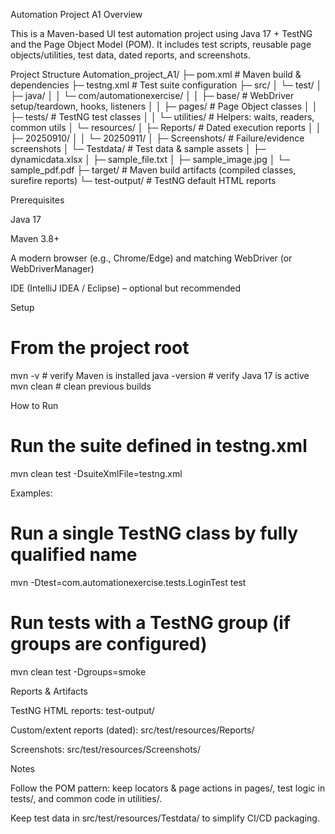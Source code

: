Automation Project A1
Overview

This is a Maven-based UI test automation project using Java 17 + TestNG and the Page Object Model (POM).
It includes test scripts, reusable page objects/utilities, test data, dated reports, and screenshots.

Project Structure
Automation_project_A1/
├─ pom.xml                         # Maven build & dependencies
├─ testng.xml                      # Test suite configuration
├─ src/
│  └─ test/
│     ├─ java/
│     │  └─ com/automationexercise/
│     │     ├─ base/              # WebDriver setup/teardown, hooks, listeners
│     │     ├─ pages/             # Page Object classes
│     │     ├─ tests/             # TestNG test classes
│     │     └─ utilities/         # Helpers: waits, readers, common utils
│     └─ resources/
│        ├─ Reports/              # Dated execution reports
│        │  ├─ 20250910/
│        │  └─ 20250911/
│        ├─ Screenshots/          # Failure/evidence screenshots
│        └─ Testdata/             # Test data & sample assets
│           ├─ dynamicdata.xlsx
│           ├─ sample_file.txt
│           ├─ sample_image.jpg
│           └─ sample_pdf.pdf
├─ target/                         # Maven build artifacts (compiled classes, surefire reports)
└─ test-output/                    # TestNG default HTML reports

Prerequisites

Java 17

Maven 3.8+

A modern browser (e.g., Chrome/Edge) and matching WebDriver (or WebDriverManager)

IDE (IntelliJ IDEA / Eclipse) – optional but recommended

Setup
# From the project root
mvn -v               # verify Maven is installed
java -version        # verify Java 17 is active
mvn clean            # clean previous builds

How to Run
# Run the suite defined in testng.xml
mvn clean test -DsuiteXmlFile=testng.xml


Examples:

# Run a single TestNG class by fully qualified name
mvn -Dtest=com.automationexercise.tests.LoginTest test

# Run tests with a TestNG group (if groups are configured)
mvn clean test -Dgroups=smoke

Reports & Artifacts

TestNG HTML reports: test-output/

Custom/extent reports (dated): src/test/resources/Reports/

Screenshots: src/test/resources/Screenshots/

Notes

Follow the POM pattern: keep locators & page actions in pages/, test logic in tests/, and common code in utilities/.

Keep test data in src/test/resources/Testdata/ to simplify CI/CD packaging.
